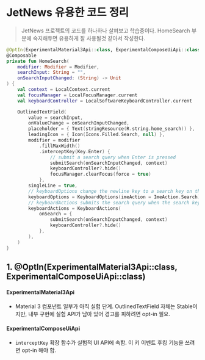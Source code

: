# JetNews 유용한 코드 정리

> JetNews 프로젝트의 코드를 하나하나 살펴보고 학습중이다.
> HomeSearch 부분에 숙지해두면 유용하게 잘 사용될것 같아서 작성한다.

``` kotlin
@OptIn(ExperimentalMaterial3Api::class, ExperimentalComposeUiApi::class)
@Composable
private fun HomeSearch(
    modifier: Modifier = Modifier,
    searchInput: String = "",
    onSearchInputChanged: (String) -> Unit
) {
    val context = LocalContext.current
    val focusManager = LocalFocusManager.current
    val keyboardController = LocalSoftwareKeyboardController.current

    OutlinedTextField(
        value = searchInput,
        onValueChange = onSearchInputChanged,
        placeholder = { Text(stringResource(R.string.home_search)) },
        leadingIcon = { Icon(Icons.Filled.Search, null) },
        modifier = modifier
            .fillMaxWidth()
            .interceptKey(Key.Enter) {
                // submit a search query when Enter is pressed
                submitSearch(onSearchInputChanged, context)
                keyboardController?.hide()
                focusManager.clearFocus(force = true)
            },
        singleLine = true,
        // keyboardOptions change the newline key to a search key on the soft keyboard
        keyboardOptions = KeyboardOptions(imeAction = ImeAction.Search),
        // keyboardActions submits the search query when the search key is pressed
        keyboardActions = KeyboardActions(
            onSearch = {
                submitSearch(onSearchInputChanged, context)
                keyboardController?.hide()
            },
        ),
    )
}
```
## 1. @OptIn(ExperimentalMaterial3Api::class, ExperimentalComposeUiApi::class)
#### ExperimentalMaterial3Api 
- Material 3 컴포넌트 일부가 아직 실험 단계. OutlinedTextField 자체는 Stable이지만, 내부 구현에 실험 API가 남아 있어 경고를 피하려면 opt-in 필요.


#### ExperimentalComposeUiApi
- `interceptKey` 확장 함수가 실험적 UI API에 속함. 이 키 이벤트 후킹 기능을 쓰려면 opt-in 해야 함.
